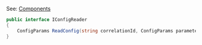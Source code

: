 
See: [Components](../../../toolkit_api/net/components)

```cs
public interface IConfigReader
{
    ConfigParams ReadConfig(string correlationId, ConfigParams parameters);
}

```


